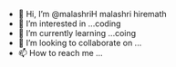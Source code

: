 - 👋 Hi, I’m @malashriH malashri hiremath
- 👀 I’m interested in ...coding
- 🌱 I’m currently learning ...coing
- 💞️ I’m looking to collaborate on ...
- 📫 How to reach me ...

<!---
malashriH/malashriH is a ✨ special ✨ repository because its `README.md` (this file) appears on your GitHub profile.
You can click the Preview link to take a look at your changes.
--->
